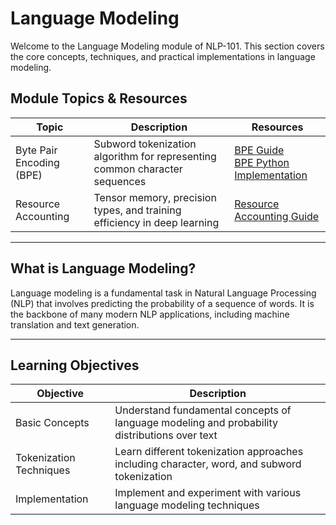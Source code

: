

# Language Modeling

Welcome to the Language Modeling module of NLP-101. This section covers the core concepts, techniques, and practical implementations in language modeling.






## Module Topics & Resources

| Topic                      | Description                                                                | Resources                                                                 |
|----------------------------|----------------------------------------------------------------------------|---------------------------------------------------------------------------|
| Byte Pair Encoding (BPE)   | Subword tokenization algorithm for representing common character sequences | [BPE Guide](Tokenization/BPE/README.md) <br> [BPE Python Implementation](Tokenization/BPE/bpe.py) |
| Resource Accounting        | Tensor memory, precision types, and training efficiency in deep learning   | [Resource Accounting Guide](Resource%20Accounting/README.md)              |

---

## What is Language Modeling?

Language modeling is a fundamental task in Natural Language Processing (NLP) that involves predicting the probability of a sequence of words. It is the backbone of many modern NLP applications, including machine translation and text generation.

---

## Learning Objectives

| Objective                | Description                                                                 |
|--------------------------|-----------------------------------------------------------------------------|
| Basic Concepts           | Understand fundamental concepts of language modeling and probability distributions over text |
| Tokenization Techniques  | Learn different tokenization approaches including character, word, and subword tokenization |
| Implementation           | Implement and experiment with various language modeling techniques           |